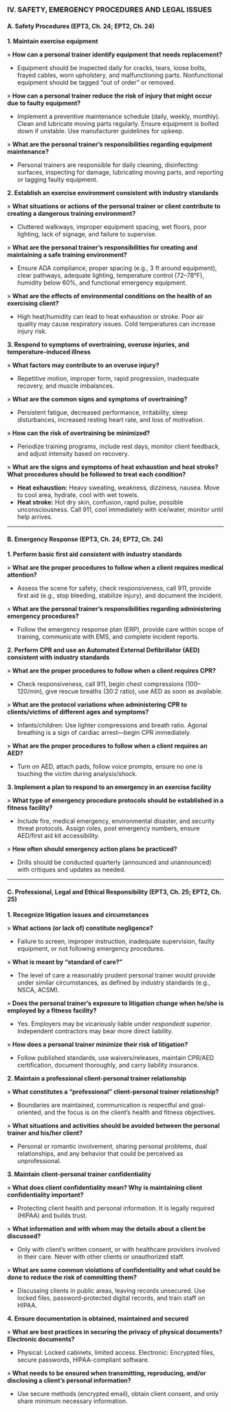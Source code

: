 ### **IV. SAFETY, EMERGENCY PROCEDURES AND LEGAL ISSUES**

#### **A. Safety Procedures (EPT3, Ch. 24; EPT2, Ch. 24)**

**1. Maintain exercise equipment**

» **How can a personal trainer identify equipment that needs replacement?**  
- Equipment should be inspected daily for cracks, tears, loose bolts, frayed cables, worn upholstery, and malfunctioning parts. Nonfunctional equipment should be tagged “out of order” or removed.

» **How can a personal trainer reduce the risk of injury that might occur due to faulty equipment?**  
- Implement a preventive maintenance schedule (daily, weekly, monthly). Clean and lubricate moving parts regularly. Ensure equipment is bolted down if unstable. Use manufacturer guidelines for upkeep.

» **What are the personal trainer’s responsibilities regarding equipment maintenance?**  
- Personal trainers are responsible for daily cleaning, disinfecting surfaces, inspecting for damage, lubricating moving parts, and reporting or tagging faulty equipment.

**2. Establish an exercise environment consistent with industry standards**

» **What situations or actions of the personal trainer or client contribute to creating a dangerous training environment?**  
- Cluttered walkways, improper equipment spacing, wet floors, poor lighting, lack of signage, and failure to supervise.

» **What are the personal trainer’s responsibilities for creating and maintaining a safe training environment?**  
- Ensure ADA compliance, proper spacing (e.g., 3 ft around equipment), clear pathways, adequate lighting, temperature control (72–78°F), humidity below 60%, and functional emergency equipment.

» **What are the effects of environmental conditions on the health of an exercising client?**  
- High heat/humidity can lead to heat exhaustion or stroke. Poor air quality may cause respiratory issues. Cold temperatures can increase injury risk.

**3. Respond to symptoms of overtraining, overuse injuries, and temperature-induced illness**

» **What factors may contribute to an overuse injury?**  
- Repetitive motion, improper form, rapid progression, inadequate recovery, and muscle imbalances.

» **What are the common signs and symptoms of overtraining?**  
- Persistent fatigue, decreased performance, irritability, sleep disturbances, increased resting heart rate, and loss of motivation.

» **How can the risk of overtraining be minimized?**  
- Periodize training programs, include rest days, monitor client feedback, and adjust intensity based on recovery.

» **What are the signs and symptoms of heat exhaustion and heat stroke? What procedures should be followed to treat each condition?**  
- **Heat exhaustion:** Heavy sweating, weakness, dizziness, nausea. Move to cool area, hydrate, cool with wet towels.  
- **Heat stroke:** Hot dry skin, confusion, rapid pulse, possible unconsciousness. Call 911, cool immediately with ice/water, monitor until help arrives.

---

#### **B. Emergency Response (EPT3, Ch. 24; EPT2, Ch. 24)**

**1. Perform basic first aid consistent with industry standards**

» **What are the proper procedures to follow when a client requires medical attention?**  
- Assess the scene for safety, check responsiveness, call 911, provide first aid (e.g., stop bleeding, stabilize injury), and document the incident.

» **What are the personal trainer’s responsibilities regarding administering emergency procedures?**  
- Follow the emergency response plan (ERP), provide care within scope of training, communicate with EMS, and complete incident reports.

**2. Perform CPR and use an Automated External Defibrillator (AED) consistent with industry standards**

» **What are the proper procedures to follow when a client requires CPR?**  
- Check responsiveness, call 911, begin chest compressions (100–120/min), give rescue breaths (30:2 ratio), use AED as soon as available.

» **What are the protocol variations when administering CPR to clients/victims of different ages and symptoms?**  
- Infants/children: Use lighter compressions and breath ratio. Agonal breathing is a sign of cardiac arrest—begin CPR immediately.

» **What are the proper procedures to follow when a client requires an AED?**  
- Turn on AED, attach pads, follow voice prompts, ensure no one is touching the victim during analysis/shock.

**3. Implement a plan to respond to an emergency in an exercise facility**

» **What type of emergency procedure protocols should be established in a fitness facility?**  
- Include fire, medical emergency, environmental disaster, and security threat protocols. Assign roles, post emergency numbers, ensure AED/first aid kit accessibility.

» **How often should emergency action plans be practiced?**  
- Drills should be conducted quarterly (announced and unannounced) with critiques and updates as needed.

---

#### **C. Professional, Legal and Ethical Responsibility (EPT3, Ch. 25; EPT2, Ch. 25)**

**1. Recognize litigation issues and circumstances**

» **What actions (or lack of) constitute negligence?**  
- Failure to screen, improper instruction, inadequate supervision, faulty equipment, or not following emergency procedures.

» **What is meant by “standard of care?”**  
- The level of care a reasonably prudent personal trainer would provide under similar circumstances, as defined by industry standards (e.g., NSCA, ACSM).

» **Does the personal trainer’s exposure to litigation change when he/she is employed by a fitness facility?**  
- Yes. Employers may be vicariously liable under *respondeat superior*. Independent contractors may bear more direct liability.

» **How does a personal trainer minimize their risk of litigation?**  
- Follow published standards, use waivers/releases, maintain CPR/AED certification, document thoroughly, and carry liability insurance.

**2. Maintain a professional client-personal trainer relationship**

» **What constitutes a “professional” client-personal trainer relationship?**  
- Boundaries are maintained, communication is respectful and goal-oriented, and the focus is on the client’s health and fitness objectives.

» **What situations and activities should be avoided between the personal trainer and his/her client?**  
- Personal or romantic involvement, sharing personal problems, dual relationships, and any behavior that could be perceived as unprofessional.

**3. Maintain client-personal trainer confidentiality**

» **What does client confidentiality mean? Why is maintaining client confidentiality important?**  
- Protecting client health and personal information. It is legally required (HIPAA) and builds trust.

» **What information and with whom may the details about a client be discussed?**  
- Only with client’s written consent, or with healthcare providers involved in their care. Never with other clients or unauthorized staff.

» **What are some common violations of confidentiality and what could be done to reduce the risk of committing them?**  
- Discussing clients in public areas, leaving records unsecured. Use locked files, password-protected digital records, and train staff on HIPAA.

**4. Ensure documentation is obtained, maintained and secured**

» **What are best practices in securing the privacy of physical documents? Electronic documents?**  
- Physical: Locked cabinets, limited access. Electronic: Encrypted files, secure passwords, HIPAA-compliant software.

» **What needs to be ensured when transmitting, reproducing, and/or disclosing a client’s personal information?**  
- Use secure methods (encrypted email), obtain client consent, and only share minimum necessary information.

